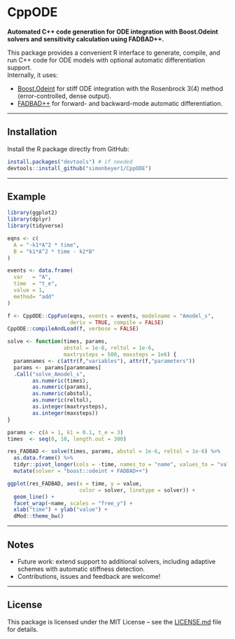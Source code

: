 # CppODE

**Automated C++ code generation for ODE integration with Boost.Odeint solvers and sensitivity calculation using FADBAD++.**

This package provides a convenient R interface to generate, compile, and run C++ code for ODE models with optional automatic differentiation support.  
Internally, it uses:

- [Boost.Odeint](https://www.boost.org/doc/libs/release/libs/numeric/odeint/) for stiff ODE integration with the Rosenbrock 3(4) method (error-controlled, dense output).
- [FADBAD++](https://github.com/stefano-lake/fadbad) for forward- and backward-mode automatic differentiation.  

---

## Installation

Install the R package directly from GitHub:

```r
install.packages("devtools") # if needed
devtools::install_github("simonbeyer1/CppODE")
```

---

## Example

```r
library(ggplot2)
library(dplyr)
library(tidyverse)

eqns <- c(
  A = "-k1*A^2 * time",
  B = "k1*A^2 * time - k2*B"
)

events <- data.frame(
  var   = "A",
  time  = "t_e",
  value = 1,
  method= "add"
)

f <- CppODE::CppFun(eqns, events = events, modelname = "Amodel_s",
                    deriv = TRUE, compile = FALSE)
CppODE::compileAndLoad(f, verbose = FALSE)

solve <- function(times, params,
                  abstol = 1e-8, reltol = 1e-6,
                  maxtrysteps = 500, maxsteps = 1e6) {
  paramnames <- c(attr(f,"variables"), attr(f,"parameters"))
  params <- params[paramnames]
  .Call("solve_Amodel_s",
        as.numeric(times),
        as.numeric(params),
        as.numeric(abstol),
        as.numeric(reltol),
        as.integer(maxtrysteps),
        as.integer(maxsteps))
}

params <- c(A = 1, k1 = 0.1, t_e = 3)
times  <- seq(0, 10, length.out = 300)

res_FADBAD <- solve(times, params, abstol = 1e-6, reltol = 1e-6) %>%
  as.data.frame() %>%
  tidyr::pivot_longer(cols = -time, names_to = "name", values_to = "value") %>%
  mutate(solver = "boost::odeint + FADBAD++")

ggplot(res_FADBAD, aes(x = time, y = value,
                       color = solver, linetype = solver)) +
  geom_line() +
  facet_wrap(~name, scales = "free_y") +
  xlab("time") + ylab("value") +
  dMod::theme_bw()
```

---

## Notes
- Future work: extend support to additional solvers, including adaptive schemes with automatic stiffness detection.  
- Contributions, issues and feedback are welcome!  

---

## License

This package is licensed under the MIT License – see the [LICENSE.md](LICENSE.md) file for details.

